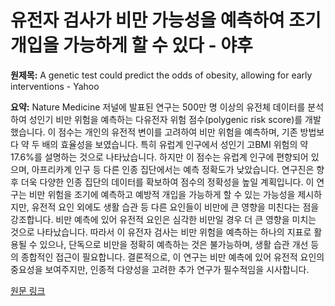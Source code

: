 # 유전자 검사가 비만 가능성을 예측하여 조기 개입을 가능하게 할 수 있다 - 야후

**원제목:** A genetic test could predict the odds of obesity, allowing for early interventions - Yahoo

**요약:** Nature Medicine 저널에 발표된 연구는 500만 명 이상의 유전체 데이터를 분석하여 성인기 비만 위험을 예측하는 다유전자 위험 점수(polygenic risk score)를 개발했습니다. 이 점수는 개인의 유전적 변이를 고려하여 비만 위험을 예측하며, 기존 방법보다 약 두 배의 효율성을 보였습니다. 특히 유럽계 인구에서 성인기 고BMI 위험의 약 17.6%를 설명하는 것으로 나타났습니다.  하지만 이 점수는 유럽계 인구에 편향되어 있으며, 아프리카계 인구 등 다른 인종 집단에서는 예측 정확도가 낮았습니다.  연구진은 향후 더욱 다양한 인종 집단의 데이터를 확보하여 점수의 정확성을 높일 계획입니다.  이 연구는 비만 위험을 조기에 예측하고 예방적 개입을 가능하게 할 수 있는 가능성을 제시하지만, 유전적 요인 외에도 생활 습관 등 다른 요인들이 비만에 큰 영향을 미친다는 점을 강조합니다.  비만 예측에 있어 유전적 요인은 심각한 비만일 경우 더 큰 영향을 미치는 것으로 나타났습니다. 따라서 이 유전자 검사는 비만 위험을 예측하는 하나의 지표로 활용될 수 있으나, 단독으로 비만을 정확히 예측하는 것은 불가능하며, 생활 습관 개선 등의 종합적인 접근이 필요합니다.  결론적으로, 이 연구는 비만 예측에 있어 유전적 요인의 중요성을 보여주지만,  인종적 다양성을 고려한 추가 연구가 필수적임을 시사합니다.

[원문 링크](https://www.yahoo.com/news/genetic-test-could-predict-odds-090040830.html)
